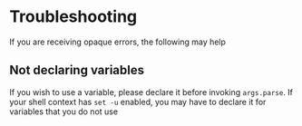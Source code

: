 # Troubleshooting

If you are receiving opaque errors, the following may help

## Not declaring variables

If you wish to use a variable, please declare it before invoking `args.parse`. If your shell context has `set -u` enabled, you may have to declare it for variables that you do not use
